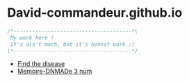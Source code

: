 # David-commandeur.github.io


```scss
/*--------------------------------------*\
 My work here !
 It's ain't much, but it's honest work :)
\*--------------------------------------*/
```

  <ul>
    <li><a href="https://david-commandeur.github.io/Findthedisease/">Find the disease</a></li>
    <li><a href="https://david-commandeur.github.io/Memoire/">Memoire-DNMADe 3 num</a></li>
  </ul>
  
